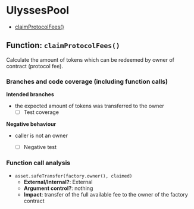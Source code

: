 # UlyssesPool

- [claimProtocolFees()](#function-claimprotocolfees)

## Function: `claimProtocolFees()`

Calculate the amount of tokens which can be redeemed by owner of contract (protocol fee). 

### Branches and code coverage (including function calls)

**Intended branches**
- the expected amount of tokens was transferred to the owner
  - [ ] Test coverage

**Negative behaviour**
- caller is not an owner
  - [ ] Negative test


### Function call analysis

- `asset.safeTransfer(factory.owner(), claimed)`
    - **External/Internal?**: External
    - **Argument control?**: nothing
    - **Impact**: transfer of the full available fee to the owner of the factory contract

